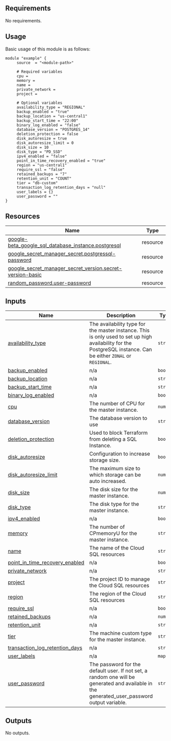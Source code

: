 <!-- BEGIN_AUTOMATED_TF_DOCS_BLOCK -->
## Requirements

No requirements.
## Usage
Basic usage of this module is as follows:
```hcl
module "example" {
	 source  = "<module-path>"

	 # Required variables
	 cpu = 
	 memory = 
	 name = 
	 private_network = 
	 project = 

	 # Optional variables
	 availability_type = "REGIONAL"
	 backup_enabled = "true"
	 backup_location = "us-central1"
	 backup_start_time = "22:00"
	 binary_log_enabled = "false"
	 database_version = "POSTGRES_14"
	 deletion_protection = false
	 disk_autoresize = true
	 disk_autoresize_limit = 0
	 disk_size = 10
	 disk_type = "PD_SSD"
	 ipv4_enabled = "false"
	 point_in_time_recovery_enabled = "true"
	 region = "us-central1"
	 require_ssl = "false"
	 retained_backups = "7"
	 retention_unit = "COUNT"
	 tier = "db-custom"
	 transaction_log_retention_days = "null"
	 user_labels = {}
	 user_password = ""
}
```
## Resources

| Name | Type |
|------|------|
| [google-beta_google_sql_database_instance.postgresql](https://registry.terraform.io/providers/hashicorp/google-beta/latest/docs/resources/google_sql_database_instance) | resource |
| [google_secret_manager_secret.postgressql-password](https://registry.terraform.io/providers/hashicorp/google/latest/docs/resources/secret_manager_secret) | resource |
| [google_secret_manager_secret_version.secret-version-basic](https://registry.terraform.io/providers/hashicorp/google/latest/docs/resources/secret_manager_secret_version) | resource |
| [random_password.user-password](https://registry.terraform.io/providers/hashicorp/random/latest/docs/resources/password) | resource |
## Inputs

| Name | Description | Type | Default | Required |
|------|-------------|------|---------|:--------:|
| <a name="input_availability_type"></a> [availability\_type](#input\_availability\_type) | The availability type for the master instance. This is only used to set up high availability for the PostgreSQL instance. Can be either `ZONAL` or `REGIONAL`. | `string` | `"REGIONAL"` | no |
| <a name="input_backup_enabled"></a> [backup\_enabled](#input\_backup\_enabled) | n/a | `bool` | `"true"` | no |
| <a name="input_backup_location"></a> [backup\_location](#input\_backup\_location) | n/a | `string` | `"us-central1"` | no |
| <a name="input_backup_start_time"></a> [backup\_start\_time](#input\_backup\_start\_time) | n/a | `string` | `"22:00"` | no |
| <a name="input_binary_log_enabled"></a> [binary\_log\_enabled](#input\_binary\_log\_enabled) | n/a | `bool` | `"false"` | no |
| <a name="input_cpu"></a> [cpu](#input\_cpu) | The number of CPU for the master instance. | `number` | n/a | yes |
| <a name="input_database_version"></a> [database\_version](#input\_database\_version) | The database version to use | `string` | `"POSTGRES_14"` | no |
| <a name="input_deletion_protection"></a> [deletion\_protection](#input\_deletion\_protection) | Used to block Terraform from deleting a SQL Instance. | `bool` | `false` | no |
| <a name="input_disk_autoresize"></a> [disk\_autoresize](#input\_disk\_autoresize) | Configuration to increase storage size. | `bool` | `true` | no |
| <a name="input_disk_autoresize_limit"></a> [disk\_autoresize\_limit](#input\_disk\_autoresize\_limit) | The maximum size to which storage can be auto increased. | `number` | `0` | no |
| <a name="input_disk_size"></a> [disk\_size](#input\_disk\_size) | The disk size for the master instance. | `number` | `10` | no |
| <a name="input_disk_type"></a> [disk\_type](#input\_disk\_type) | The disk type for the master instance. | `string` | `"PD_SSD"` | no |
| <a name="input_ipv4_enabled"></a> [ipv4\_enabled](#input\_ipv4\_enabled) | n/a | `bool` | `"false"` | no |
| <a name="input_memory"></a> [memory](#input\_memory) | The number of CPmemoryU for the master instance. | `string` | n/a | yes |
| <a name="input_name"></a> [name](#input\_name) | The name of the Cloud SQL resources | `string` | n/a | yes |
| <a name="input_point_in_time_recovery_enabled"></a> [point\_in\_time\_recovery\_enabled](#input\_point\_in\_time\_recovery\_enabled) | n/a | `bool` | `"true"` | no |
| <a name="input_private_network"></a> [private\_network](#input\_private\_network) | n/a | `string` | n/a | yes |
| <a name="input_project"></a> [project](#input\_project) | The project ID to manage the Cloud SQL resources | `string` | n/a | yes |
| <a name="input_region"></a> [region](#input\_region) | The region of the Cloud SQL resources | `string` | `"us-central1"` | no |
| <a name="input_require_ssl"></a> [require\_ssl](#input\_require\_ssl) | n/a | `bool` | `"false"` | no |
| <a name="input_retained_backups"></a> [retained\_backups](#input\_retained\_backups) | n/a | `number` | `"7"` | no |
| <a name="input_retention_unit"></a> [retention\_unit](#input\_retention\_unit) | n/a | `string` | `"COUNT"` | no |
| <a name="input_tier"></a> [tier](#input\_tier) | The machine custom type for the master instance. | `string` | `"db-custom"` | no |
| <a name="input_transaction_log_retention_days"></a> [transaction\_log\_retention\_days](#input\_transaction\_log\_retention\_days) | n/a | `string` | `"null"` | no |
| <a name="input_user_labels"></a> [user\_labels](#input\_user\_labels) | n/a | `map` | `{}` | no |
| <a name="input_user_password"></a> [user\_password](#input\_user\_password) | The password for the default user. If not set, a random one will be generated and available in the generated\_user\_password output variable. | `string` | `""` | no |
## Outputs

No outputs.
<!-- END_AUTOMATED_TF_DOCS_BLOCK -->